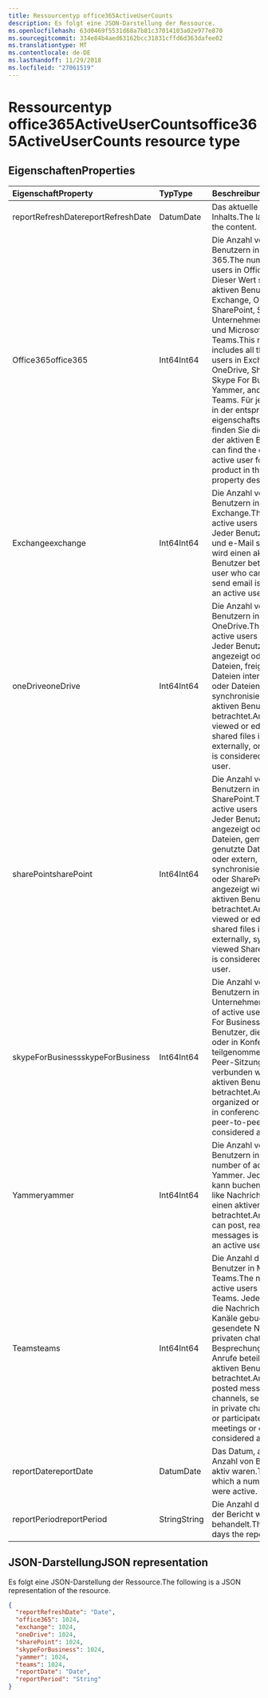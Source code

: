 ```yaml
---
title: Ressourcentyp office365ActiveUserCounts
description: Es folgt eine JSON-Darstellung der Ressource.
ms.openlocfilehash: 63d0469f5531d68a7b81c37014103a02e977e870
ms.sourcegitcommit: 334e84b4aed63162bcc31831cffd6d363dafee02
ms.translationtype: MT
ms.contentlocale: de-DE
ms.lasthandoff: 11/29/2018
ms.locfileid: "27061519"
---
```

# <a name="office365activeusercounts-resource-type"></a><span data-ttu-id="15f81-103">Ressourcentyp office365ActiveUserCounts</span><span class="sxs-lookup"><span data-stu-id="15f81-103">office365ActiveUserCounts resource type</span></span>

## <a name="properties"></a><span data-ttu-id="15f81-104">Eigenschaften</span><span class="sxs-lookup"><span data-stu-id="15f81-104">Properties</span></span>

| <span data-ttu-id="15f81-105">Eigenschaft</span><span class="sxs-lookup"><span data-stu-id="15f81-105">Property</span></span>          | <span data-ttu-id="15f81-106">Typ</span><span class="sxs-lookup"><span data-stu-id="15f81-106">Type</span></span>   | <span data-ttu-id="15f81-107">Beschreibung</span><span class="sxs-lookup"><span data-stu-id="15f81-107">Description</span></span>                              |
| :---------------- | :----- | ---------------------------------------- |
| <span data-ttu-id="15f81-108">reportRefreshDate</span><span class="sxs-lookup"><span data-stu-id="15f81-108">reportRefreshDate</span></span> | <span data-ttu-id="15f81-109">Datum</span><span class="sxs-lookup"><span data-stu-id="15f81-109">Date</span></span>   | <span data-ttu-id="15f81-110">Das aktuelle Datum des Inhalts.</span><span class="sxs-lookup"><span data-stu-id="15f81-110">The latest date of the content.</span></span>          |
| <span data-ttu-id="15f81-111">Office365</span><span class="sxs-lookup"><span data-stu-id="15f81-111">office365</span></span>         | <span data-ttu-id="15f81-112">Int64</span><span class="sxs-lookup"><span data-stu-id="15f81-112">Int64</span></span>  | <span data-ttu-id="15f81-113">Die Anzahl von aktiven Benutzern in Office 365.</span><span class="sxs-lookup"><span data-stu-id="15f81-113">The number of active users in Office 365.</span></span> <span data-ttu-id="15f81-114">Dieser Wert schließt alle aktiven Benutzer in Exchange, OneDrive, SharePoint, Skype für Unternehmen, Yammer und Microsoft-Teams.</span><span class="sxs-lookup"><span data-stu-id="15f81-114">This number includes all the active users in Exchange, OneDrive, SharePoint, Skype For Business, Yammer, and Microsoft Teams.</span></span> <span data-ttu-id="15f81-115">Für jedes Produkt in der entsprechenden eigenschaftsbeschreibung finden Sie die Definition der aktiven Benutzer.</span><span class="sxs-lookup"><span data-stu-id="15f81-115">You can find the definition of active user for each product in the respective property description.</span></span> |
| <span data-ttu-id="15f81-116">Exchange</span><span class="sxs-lookup"><span data-stu-id="15f81-116">exchange</span></span>          | <span data-ttu-id="15f81-117">Int64</span><span class="sxs-lookup"><span data-stu-id="15f81-117">Int64</span></span>  | <span data-ttu-id="15f81-118">Die Anzahl von aktiven Benutzern in Exchange.</span><span class="sxs-lookup"><span data-stu-id="15f81-118">The number of active users in Exchange.</span></span> <span data-ttu-id="15f81-119">Jeder Benutzer, der lesen und e-Mail senden kann, wird einen aktiven Benutzer betrachtet.</span><span class="sxs-lookup"><span data-stu-id="15f81-119">Any user who can read and send email is considered an active user.</span></span> |
| <span data-ttu-id="15f81-120">oneDrive</span><span class="sxs-lookup"><span data-stu-id="15f81-120">oneDrive</span></span>          | <span data-ttu-id="15f81-121">Int64</span><span class="sxs-lookup"><span data-stu-id="15f81-121">Int64</span></span>  | <span data-ttu-id="15f81-122">Die Anzahl von aktiven Benutzern in OneDrive.</span><span class="sxs-lookup"><span data-stu-id="15f81-122">The number of active users in OneDrive.</span></span> <span data-ttu-id="15f81-123">Jeder Benutzer, der angezeigt oder bearbeitet Dateien, freigegebenen Dateien intern oder extern oder Dateien synchronisiert wird einen aktiven Benutzer betrachtet.</span><span class="sxs-lookup"><span data-stu-id="15f81-123">Any user who viewed or edited files, shared files internally or externally, or synced files is considered an active user.</span></span> |
| <span data-ttu-id="15f81-124">sharePoint</span><span class="sxs-lookup"><span data-stu-id="15f81-124">sharePoint</span></span>        | <span data-ttu-id="15f81-125">Int64</span><span class="sxs-lookup"><span data-stu-id="15f81-125">Int64</span></span>  | <span data-ttu-id="15f81-126">Die Anzahl von aktiven Benutzern in SharePoint.</span><span class="sxs-lookup"><span data-stu-id="15f81-126">The number of active users in SharePoint.</span></span> <span data-ttu-id="15f81-127">Jeder Benutzer, der angezeigt oder bearbeitet Dateien, gemeinsam genutzte Dateien intern oder extern, synchronisiert Dateien oder SharePoint-Seiten angezeigt wird einen aktiven Benutzer betrachtet.</span><span class="sxs-lookup"><span data-stu-id="15f81-127">Any user who viewed or edited files, shared files internally or externally, synced files, or viewed SharePoint pages is considered an active user.</span></span> |
| <span data-ttu-id="15f81-128">skypeForBusiness</span><span class="sxs-lookup"><span data-stu-id="15f81-128">skypeForBusiness</span></span>  | <span data-ttu-id="15f81-129">Int64</span><span class="sxs-lookup"><span data-stu-id="15f81-129">Int64</span></span>  | <span data-ttu-id="15f81-130">Die Anzahl von aktiven Benutzern in Skype für Unternehmen.</span><span class="sxs-lookup"><span data-stu-id="15f81-130">The number of active users in Skype For Business.</span></span> <span data-ttu-id="15f81-131">Jeder Benutzer, die organisiert oder in Konferenzen teilgenommen Peer-zu-Peer-Sitzungen verbunden wird einen aktiven Benutzer betrachtet.</span><span class="sxs-lookup"><span data-stu-id="15f81-131">Any user who organized or participated in conferences, or joined peer-to-peer sessions is considered an active user.</span></span> |
| <span data-ttu-id="15f81-132">Yammer</span><span class="sxs-lookup"><span data-stu-id="15f81-132">yammer</span></span>            | <span data-ttu-id="15f81-133">Int64</span><span class="sxs-lookup"><span data-stu-id="15f81-133">Int64</span></span>  | <span data-ttu-id="15f81-134">Die Anzahl von aktiven Benutzern in Yammer.</span><span class="sxs-lookup"><span data-stu-id="15f81-134">The number of active users in Yammer.</span></span> <span data-ttu-id="15f81-135">Jeder Benutzer kann buchen, lesen oder like Nachrichten wird einen aktiven Benutzer betrachtet.</span><span class="sxs-lookup"><span data-stu-id="15f81-135">Any user who can post, read, or like messages is considered an active user.</span></span> |
| <span data-ttu-id="15f81-136">Teams</span><span class="sxs-lookup"><span data-stu-id="15f81-136">teams</span></span>             | <span data-ttu-id="15f81-137">Int64</span><span class="sxs-lookup"><span data-stu-id="15f81-137">Int64</span></span>  | <span data-ttu-id="15f81-138">Die Anzahl der aktiven Benutzer in Microsoft-Teams.</span><span class="sxs-lookup"><span data-stu-id="15f81-138">The number of active users in Microsoft Teams.</span></span> <span data-ttu-id="15f81-139">Jeder Benutzer, die Nachrichten im Team Kanäle gebucht, gesendete Nachrichten in privaten chatten oder Besprechungen oder Anrufe beteiligt ist einen aktiven Benutzer betrachtet.</span><span class="sxs-lookup"><span data-stu-id="15f81-139">Any user who posted messages in team channels, sent messages in private chat sessions, or participated in meetings or calls is considered an active user.</span></span> |
| <span data-ttu-id="15f81-140">reportDate</span><span class="sxs-lookup"><span data-stu-id="15f81-140">reportDate</span></span>        | <span data-ttu-id="15f81-141">Datum</span><span class="sxs-lookup"><span data-stu-id="15f81-141">Date</span></span>   | <span data-ttu-id="15f81-142">Das Datum, an dem eine Anzahl von Benutzern aktiv waren.</span><span class="sxs-lookup"><span data-stu-id="15f81-142">The date on which a number of users were active.</span></span> |
| <span data-ttu-id="15f81-143">reportPeriod</span><span class="sxs-lookup"><span data-stu-id="15f81-143">reportPeriod</span></span>      | <span data-ttu-id="15f81-144">String</span><span class="sxs-lookup"><span data-stu-id="15f81-144">String</span></span> | <span data-ttu-id="15f81-145">Die Anzahl der Tage, die der Bericht wird behandelt.</span><span class="sxs-lookup"><span data-stu-id="15f81-145">The number of days the report covers.</span></span>    |

## <a name="json-representation"></a><span data-ttu-id="15f81-146">JSON-Darstellung</span><span class="sxs-lookup"><span data-stu-id="15f81-146">JSON representation</span></span>

<span data-ttu-id="15f81-147">Es folgt eine JSON-Darstellung der Ressource.</span><span class="sxs-lookup"><span data-stu-id="15f81-147">The following is a JSON representation of the resource.</span></span>

<!-- {
  "blockType": "resource",
  "@odata.type": "microsoft.graph.office365ActiveUserCounts"
} -->

```json
{
  "reportRefreshDate": "Date", 
  "office365": 1024, 
  "exchange": 1024, 
  "oneDrive": 1024, 
  "sharePoint": 1024, 
  "skypeForBusiness": 1024, 
  "yammer": 1024, 
  "teams": 1024, 
  "reportDate": "Date", 
  "reportPeriod": "String"
}
```

